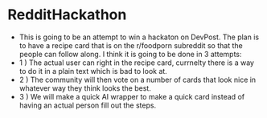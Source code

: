 # RedditHackathon

- This is going to be an attempt to win a hackaton on DevPost. The plan is to have a recipe card that is on the r/foodporn subreddit so that the people can follow along. I think it is going to be done in 3 attempts:
- 1 ) The actual user can right in the recipe card, currnelty there is a way to do it in a plain text which is bad to look at.
- 2 ) The community will then vote on a number of cards that look nice in whatever way they think looks the best.
- 3 ) We will make a quick AI wrapper to make a quick card instead of having an actual person fill out the steps.

